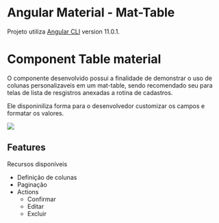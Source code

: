 # Angular Material - Mat-Table 

Projeto utiliza [Angular CLI](https://github.com/angular/angular-cli) version 11.0.1.

# Component Table material

O componente desenvolvido possui a finalidade de demonstrar o uso de colunas personalizaveis em um mat-table, sendo recomendado seu para telas de lista de resgistros anexadas a rotina de cadastros.

Ele disponiniliza forma para o desenvolvedor customizar os campos e formatar os valores.

![](mat-table-example.gif)

## Features

Recursos disponíveis

* Definição de colunas 
* Paginação
* Actions
  * Confirmar
  * Editar
  * Excluir

